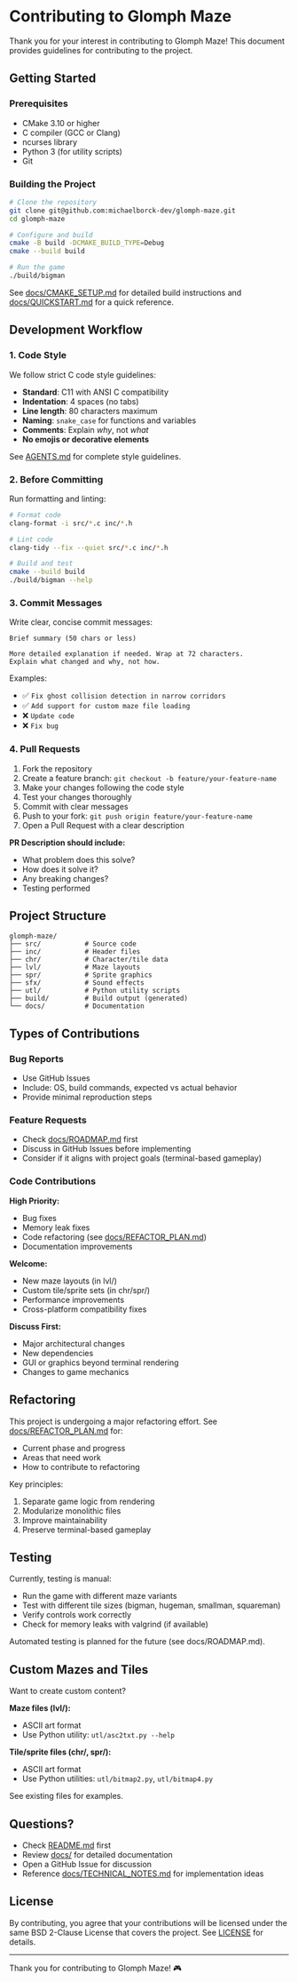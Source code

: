 # Contributing to Glomph Maze

Thank you for your interest in contributing to Glomph Maze! This document provides guidelines for contributing to the project.

## Getting Started

### Prerequisites
- CMake 3.10 or higher
- C compiler (GCC or Clang)
- ncurses library
- Python 3 (for utility scripts)
- Git

### Building the Project

```bash
# Clone the repository
git clone git@github.com:michaelborck-dev/glomph-maze.git
cd glomph-maze

# Configure and build
cmake -B build -DCMAKE_BUILD_TYPE=Debug
cmake --build build

# Run the game
./build/bigman
```

See [docs/CMAKE_SETUP.md](docs/CMAKE_SETUP.md) for detailed build instructions and [docs/QUICKSTART.md](docs/QUICKSTART.md) for a quick reference.

## Development Workflow

### 1. Code Style
We follow strict C code style guidelines:

- **Standard**: C11 with ANSI C compatibility
- **Indentation**: 4 spaces (no tabs)
- **Line length**: 80 characters maximum
- **Naming**: `snake_case` for functions and variables
- **Comments**: Explain *why*, not *what*
- **No emojis or decorative elements**

See [AGENTS.md](AGENTS.md) for complete style guidelines.

### 2. Before Committing

Run formatting and linting:

```bash
# Format code
clang-format -i src/*.c inc/*.h

# Lint code
clang-tidy --fix --quiet src/*.c inc/*.h

# Build and test
cmake --build build
./build/bigman --help
```

### 3. Commit Messages

Write clear, concise commit messages:

```
Brief summary (50 chars or less)

More detailed explanation if needed. Wrap at 72 characters.
Explain what changed and why, not how.
```

Examples:
- ✅ `Fix ghost collision detection in narrow corridors`
- ✅ `Add support for custom maze file loading`
- ❌ `Update code`
- ❌ `Fix bug`

### 4. Pull Requests

1. Fork the repository
2. Create a feature branch: `git checkout -b feature/your-feature-name`
3. Make your changes following the code style
4. Test your changes thoroughly
5. Commit with clear messages
6. Push to your fork: `git push origin feature/your-feature-name`
7. Open a Pull Request with a clear description

**PR Description should include:**
- What problem does this solve?
- How does it solve it?
- Any breaking changes?
- Testing performed

## Project Structure

```
glomph-maze/
├── src/           # Source code
├── inc/           # Header files
├── chr/           # Character/tile data
├── lvl/           # Maze layouts
├── spr/           # Sprite graphics
├── sfx/           # Sound effects
├── utl/           # Python utility scripts
├── build/         # Build output (generated)
└── docs/          # Documentation
```

## Types of Contributions

### Bug Reports
- Use GitHub Issues
- Include: OS, build commands, expected vs actual behavior
- Provide minimal reproduction steps

### Feature Requests
- Check [docs/ROADMAP.md](docs/ROADMAP.md) first
- Discuss in GitHub Issues before implementing
- Consider if it aligns with project goals (terminal-based gameplay)

### Code Contributions

**High Priority:**
- Bug fixes
- Memory leak fixes
- Code refactoring (see [docs/REFACTOR_PLAN.md](docs/REFACTOR_PLAN.md))
- Documentation improvements

**Welcome:**
- New maze layouts (in lvl/)
- Custom tile/sprite sets (in chr/spr/)
- Performance improvements
- Cross-platform compatibility fixes

**Discuss First:**
- Major architectural changes
- New dependencies
- GUI or graphics beyond terminal rendering
- Changes to game mechanics

## Refactoring

This project is undergoing a major refactoring effort. See [docs/REFACTOR_PLAN.md](docs/REFACTOR_PLAN.md) for:
- Current phase and progress
- Areas that need work
- How to contribute to refactoring

Key principles:
1. Separate game logic from rendering
2. Modularize monolithic files
3. Improve maintainability
4. Preserve terminal-based gameplay

## Testing

Currently, testing is manual:
- Run the game with different maze variants
- Test with different tile sizes (bigman, hugeman, smallman, squareman)
- Verify controls work correctly
- Check for memory leaks with valgrind (if available)

Automated testing is planned for the future (see docs/ROADMAP.md).

## Custom Mazes and Tiles

Want to create custom content?

**Maze files (lvl/):**
- ASCII art format
- Use Python utility: `utl/asc2txt.py --help`

**Tile/sprite files (chr/, spr/):**
- ASCII art format
- Use Python utilities: `utl/bitmap2.py`, `utl/bitmap4.py`

See existing files for examples.

## Questions?

- Check [README.md](README.md) first
- Review [docs/](docs/) for detailed documentation
- Open a GitHub Issue for discussion
- Reference [docs/TECHNICAL_NOTES.md](docs/TECHNICAL_NOTES.md) for implementation ideas

## License

By contributing, you agree that your contributions will be licensed under the same BSD 2-Clause License that covers the project. See [LICENSE](LICENSE) for details.

---

Thank you for contributing to Glomph Maze! 🎮
